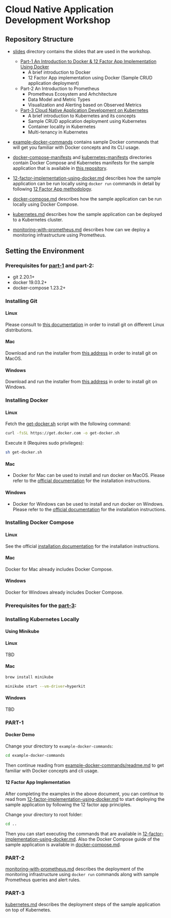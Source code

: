 # Cloud Native Application Development Workshop

## Repository Structure

- [slides](./slides) directory contains the slides that are used in the workshop.
    - [Part-1 An Introduction to Docker & 12 Factor App Implementation Using Docker](./slides/an-introduction-to-docker-and-12-app-implementation-using-docker.pdf)
        - A brief introduction to Docker
        - 12 Factor App implementation using Docker (Sample CRUD application deployment)
    - Part-2 An Introduction to Prometheus
        - Prometheus Ecosystem and Arhchitecture
        - Data Model and Metric Types
        - Visualization and Alerting based on Observed Metrics
    - [Part-3 Cloud Native Application Development on Kubernetes](./slides/cloud-native-application-development-on-kubernetes.pdf)
        - A brief introduction to Kubernetes and its concepts
        - Sample CRUD application deployment using Kubernetes
        - Container locality in Kubernetes
        - Multi-tenancy in Kubernetes

- [example-docker-commands](./example-docker-commands) contains sample Docker commands that will get you familiar with Docker concepts and its CLI usage.

- [docker-compose-manifests](./docker-compose-manifests) and [kubernetes-manifests](./kubernetes-manifests) directories contain Docker Compose and Kubernetes manifests for the sample application that is available in [this repository](https://github.com/cemalunal/sample-crud-app).

- [12-factor-implementation-using-docker.md](./12-factor-implementation-using-docker.md) describes how the sample application can be run locally using `docker run` commands in detail by following [12 Factor App methodology](https://12factor.net/).

- [docker-compose.md](./docker-compose.md) describes how the sample application can be run locally using Docker Compose.

- [kubernetes.md](./kubernetes.md) describes how the sample application can be deployed to a Kubernetes cluster.

- [monitoring-with-prometheus.md](./monitoring-with-prometheus.md) describes how can we deploy a monitoring infrastructure using Prometheus.

## Setting the Environment

### Prerequisites for [part-1](./slides/an-introduction-to-docker-and-12-app-implementation-using-docker.pdf) and part-2:

* git 2.20.1+
* docker 19.03.2+
* docker-compose 1.23.2+

### Installing Git

#### Linux

Please consult to [this documentation](https://git-scm.com/download/linux) in order to install git on different Linux distributions.

#### Mac

Download and run the installer from [this address](https://git-scm.com/download/mac) in order to install git on MacOS.

#### Windows

Download and run the installer from [this address](https://git-scm.com/download/win) in order to install git on Windows.


### Installing Docker

#### Linux
Fetch the [get-docker.sh](https://get.docker.com/) script with the following command:
```bash
curl -fsSL https://get.docker.com -o get-docker.sh
```

Execute it (Requires sudo privileges):

```bash
sh get-docker.sh
```

#### Mac
- Docker for Mac can be used to install and run docker on MacOS. Please refer to the [official documentation](https://docs.docker.com/docker-for-mac/) for the installation instructions.

#### Windows
- Docker for Windows can be used to install and run docker on Windows. Please refer to the [official documentation](https://docs.docker.com/docker-for-windows/) for the installation instructions.


### Installing Docker Compose

#### Linux

See the official [installation documentation](https://docs.docker.com/compose/install/) for the installation instructions.

#### Mac
Docker for Mac already includes Docker Compose.

#### Windows
Docker for Windows already includes Docker Compose.

### Prerequisites for the [part-3](./slides/cloud-native-application-development-on-kubernetes.pdf):
### Installing Kubernetes Locally

#### Using Minikube

#### Linux
TBD

#### Mac

```bash
brew install minikube
```

```bash
minikube start --vm-driver=hyperkit
```

#### Windows
TBD

### PART-1

#### Docker Demo

Change your directory to `example-docker-commands`:

```bash
cd example-docker-commands
```

Then continue reading from [example-docker-commands/readme.md](./example-docker-commands/readme.md) to get familiar with Docker concepts and cli usage.

#### 12 Factor App Implementation

After completing the examples in the above document, you can continue to read from [12-factor-implementation-using-docker.md](./12-factor-implementation-using-docker.md) to start deploying the sample application by following the 12 factor app principles.

Change your directory to root folder:

```bash
cd ..
```

Then you can start executing the commands that are available in [12-factor-implementation-using-docker.md](./12-factor-implementation-using-docker.md). Also the Docker Compose guide of the sample application is available in [docker-compose.md](./docker-compose.md).

### PART-2

[monitoring-with-prometheus.md](./monitoring-with-prometheus.md) describes the deployment of the monitoring infrastructure using `docker run` commands along with sample Prometheus queries and alert rules.

### PART-3
[kubernetes.md](./kubernetes.md) describes the deployment steps of the sample application on top of Kubernetes.
